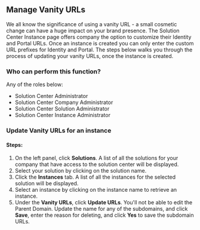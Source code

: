 ## Manage Vanity URLs
We all know the significance of using a vanity URL - a small cosmetic change can have a huge impact on your brand presence. The Solution Center Instance page offers company the option to customize their Identity and Portal URLs. Once an instance is created you can only enter the custom URL prefixes for Identity and Portal. The steps below walks you through the process of updating your vanity URLs, once the instance is created.

### Who can perform this function?
Any of the roles below:
* Solution Center Administrator
* Solution Center Company Administrator
* Solution Center Solution Administrator
* Solution Center Instance Administrator

### Update Vanity URLs for an instance
#### Steps:
1. On the left panel, click **Solutions**. A list of all the solutions for your company that have access to the solution center will be displayed.
2. Select your solution by clicking on the solution name.
3. Click the **Instances** tab. A list of all the instances for the selected solution will be displayed.
4. Select an instance by clicking on the instance name to retrieve an instance.
5. Under the **Vanity URLs**, click **Update URLs**. You'll not be able to edit the Parent Domain. Update the name for any of the subdomains, and click **Save**, enter the reason for deleting, and click **Yes** to save the subdomain URLs.
